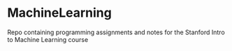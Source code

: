 # MachineLearning
Repo containing programming assignments and notes for the Stanford Intro to Machine Learning course
